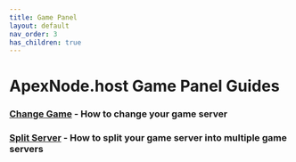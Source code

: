 ```yaml
---
title: Game Panel
layout: default
nav_order: 3
has_children: true
---
```


# ApexNode.host Game Panel Guides

### [Change Game](panel/changegame) - How to change your game server
### [Split Server](panel/splitserver) - How to split your game server into multiple game servers
